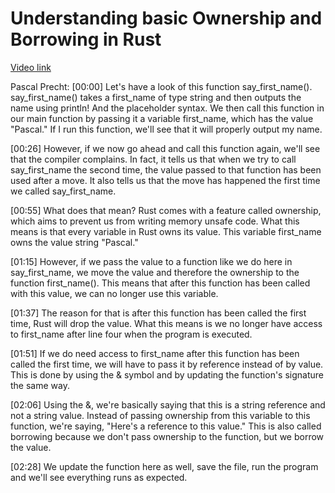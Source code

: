 # Understanding basic Ownership and Borrowing in Rust

[Video link](https://www.egghead.io/lessons/egghead-understanding-basic-ownership-and-borrowing-in-rust)

Pascal Precht: [00:00] Let's have a look of this function say_first_name(). say_first_name() takes a first_name of type string and then outputs the name using println! And the placeholder syntax. We then call this function in our main function by passing it a variable first_name, which has the value "Pascal." If I run this function, we'll see that it will properly output my name.

[00:26] However, if we now go ahead and call this function again, we'll see that the compiler complains. In fact, it tells us that when we try to call say_first_name the second time, the value passed to that function has been used after a move. It also tells us that the move has happened the first time we called say_first_name.

[00:55] What does that mean? Rust comes with a feature called ownership, which aims to prevent us from writing memory unsafe code. What this means is that every variable in Rust owns its value. This variable first_name owns the value string "Pascal."

[01:15] However, if we pass the value to a function like we do here in say_first_name, we move the value and therefore the ownership to the function first_name(). This means that after this function has been called with this value, we can no longer use this variable.

[01:37] The reason for that is after this function has been called the first time, Rust will drop the value. What this means is we no longer have access to first_name after line four when the program is executed.

[01:51] If we do need access to first_name after this function has been called the first time, we will have to pass it by reference instead of by value. This is done by using the & symbol and by updating the function's signature the same way.

[02:06] Using the &, we're basically saying that this is a string reference and not a string value. Instead of passing ownership from this variable to this function, we're saying, "Here's a reference to this value." This is also called borrowing because we don't pass ownership to the function, but we borrow the value.

[02:28] We update the function here as well, save the file, run the program and we'll see everything runs as expected.
